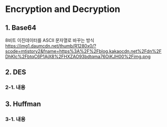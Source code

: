 # Encryption and Decryption

## 1. Base64
8비트 이진데이터를 ASCII 문자열로 바꾸는 방식
https://img1.daumcdn.net/thumb/R1280x0/?scode=mtistory2&fname=https%3A%2F%2Fblog.kakaocdn.net%2Fdn%2FDhKIc%2FbtqC6P1AjX8%2FHXZAO93bdtqma76OiKJH00%2Fimg.png


## 2. DES
### 2-1. 내용



## 3. Huffman
### 3-1. 내용
